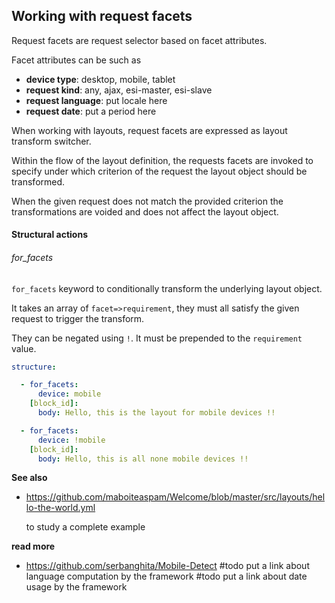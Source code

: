## Working with request facets

Request facets are request selector based on facet attributes.

Facet attributes can be such as

- __device type__: desktop, mobile, tablet
- __request kind__: any, ajax, esi-master, esi-slave
- __request language__: put locale here
- __request date__: put a period here

When working with layouts, request facets
are expressed as layout transform switcher.

Within the flow of the layout definition,
the requests facets are invoked to specify
under which criterion of the request
the layout object should be transformed.

When the given request
does not match the provided criterion
the transformations are voided
and does not affect the layout object.

#### Structural actions

###### for_facets

`for_facets` keyword to conditionally transform the underlying layout object.

It takes an array of `facet=>requirement`,
they must all satisfy the given request to trigger the transform.

They can be negated using `!`.
It must be prepended to the `requirement` value.

```yml
structure:

  - for_facets:
      device: mobile
    [block_id]:
      body: Hello, this is the layout for mobile devices !!

  - for_facets:
      device: !mobile
    [block_id]:
      body: Hello, this is all none mobile devices !!
```

__See also__
- https://github.com/maboiteaspam/Welcome/blob/master/src/layouts/hello-the-world.yml

    to study a complete example

__read more__
- https://github.com/serbanghita/Mobile-Detect
#todo put a link about language computation by the framework
#todo put a link about date usage by the framework
